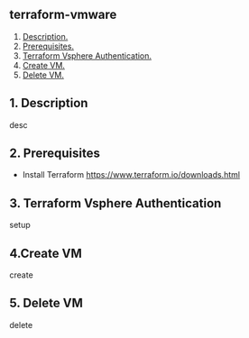 ## terraform-vmware

1. [ Description. ](#desc)
2. [ Prerequisites. ](#pre)
3. [ Terraform Vsphere Authentication. ](#authentication)
4. [ Create VM. ](#create)
5. [ Delete VM. ](#delete)

<a name="desc"></a>
## 1. Description

desc

<a name="pre"></a>
## 2. Prerequisites
* Install Terraform https://www.terraform.io/downloads.html

<a name="authentication"></a>
## 3. Terraform Vsphere Authentication

setup

<a name="create"></a>
## 4.Create VM

create

<a name="delete"></a>
## 5. Delete VM

delete
